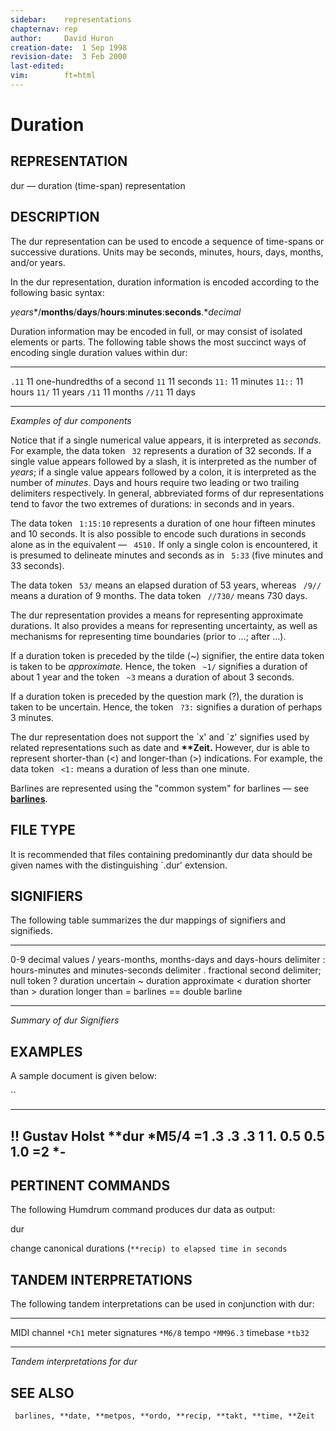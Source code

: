 ```yaml
---
sidebar:	representations
chapternav:	rep
author:		David Huron
creation-date:	1 Sep 1998
revision-date:	3 Feb 2000
last-edited:	
vim:		ft=html
---
```



Duration
===================================

## REPRESENTATION ##

<span class="rep">dur</span> &mdash; duration (time-span) representation

## DESCRIPTION ##

The <span class="rep">dur</span> representation can be used to encode a sequence of
time-spans or successive durations. Units may be seconds, minutes,
hours, days, months, and/or years.

In the <span class="rep">dur</span> representation, duration information is encoded
according to the following basic syntax:

*years**/**months**/**days**/**hours**:**minutes**:**seconds**.**decimal*

Duration information may be encoded in full, or may consist of
isolated elements or parts. The following table shows the most
succinct ways of encoding single duration values within <span class="rep">dur</span>:

-------- -------------------------------
`.11`    11 one-hundredths of a second
`11`     11 seconds
`11:`    11 minutes
`11::`   11 hours
`11/`    11 years
`/11`    11 months
`//11`   11 days
-------- -------------------------------

*Examples of <span class="rep">dur</span> components*

Notice that if a single numerical value appears, it is interpreted as
*seconds*. For example, the data token ` 32` represents a duration of
32 seconds. If a single value appears followed by a slash, it is
interpreted as the number of *years*; if a single value appears
followed by a colon, it is interpreted as the number of *minutes*.
Days and hours require two leading or two trailing delimiters
respectively. In general, abbreviated forms of <span class="rep">dur</span>
representations tend to favor the two extremes of durations: in
seconds and in years.

The data token ` 1:15:10` represents a duration of one hour fifteen
minutes and 10 seconds. It is also possible to encode such durations
in seconds alone as in the equivalent &mdash; ` 4510.` If only a single
colon is encountered, it is presumed to delineate minutes and seconds
as in ` 5:33` (five minutes and 33 seconds).

The data token ` 53/` means an elapsed duration of 53 years, whereas
` /9//` means a duration of 9 months. The data token ` //730/` means
730 days.

The <span class="rep">dur</span> representation provides a means for representing
approximate durations. It also provides a means for representing
uncertainty, as well as mechanisms for representing time boundaries
(prior to \...; after \...).

If a duration token is preceded by the tilde (\~) signifier, the
entire data token is taken to be *approximate.* Hence, the token
` ~1/` signifies a duration of about 1 year and the token ` ~3` means
a duration of about 3 seconds.

If a duration token is preceded by the question mark (?), the duration
is taken to be uncertain. Hence, the token ` ?3:` signifies a duration
of perhaps 3 minutes.

The <span class="rep">dur</span> representation does not support the \`x\' and \`z\'
signifies used by related representations such as <span class="rep">date</span> and
**\*\*Zeit.** However, <span class="rep">dur</span> is able to represent shorter-than
(\<) and longer-than (\>) indications. For example, the data token
` <1:` means a duration of less than one minute.

Barlines are represented using the \"common system\" for barlines &mdash;
see [**barlines**](barlines.rep.html).

## FILE TYPE ##

It is recommended that files containing predominantly <span class="rep">dur</span> data
should be given names with the distinguishing \`.dur\' extension.

## SIGNIFIERS ##

The following table summarizes the <span class="rep">dur</span> mappings of signifiers
and signifieds.

----- ----------------------------------------------------
0-9   decimal values
/     years-months, months-days and days-hours delimiter
:     hours-minutes and minutes-seconds delimiter
.     fractional second delimiter; null token
?     duration uncertain
\~    duration approximate
\<    duration shorter than
\>    duration longer than
=     barlines
==    double barline
----- ----------------------------------------------------

*Summary of <span class="rep">dur</span> Signifiers*

## EXAMPLES ##

A sample document is given below:

``

-----------------
!! Gustav Holst
\*\*dur
\*M5/4
=1
.3
.3
.3
1
1.
0.5
0.5
1.0
=2
\*-
-----------------

## PERTINENT COMMANDS ##

The following Humdrum command produces <span class="rep">dur</span> data as output:

<span class="tool">dur</span>

change canonical durations (`**recip) to elapsed time in seconds   `

## TANDEM INTERPRETATIONS ##

The following tandem interpretations can be used in conjunction with
<span class="rep">dur</span>:

------------------ -----------
MIDI channel       `*Ch1`
meter signatures   `*M6/8`
tempo              `*MM96.3`
timebase           `*tb32`
------------------ -----------

*Tandem interpretations for <span class="rep">dur</span>*

## SEE ALSO ##

` barlines, **date, **metpos, **ordo, **recip, **takt, **time, **Zeit`

